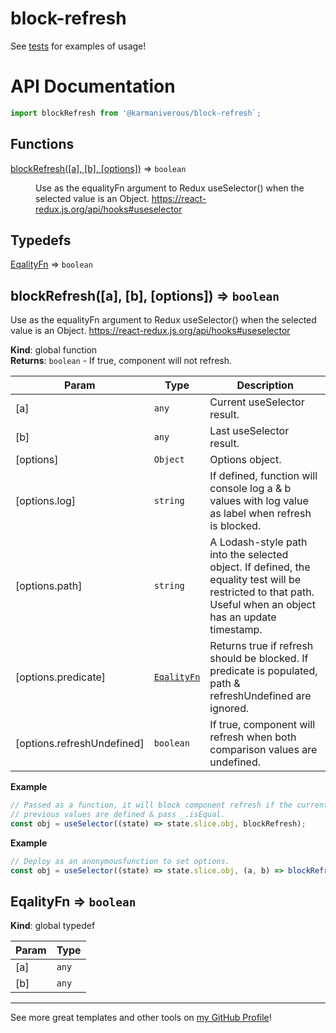 # block-refresh

See [tests](/src/export/blockRefresh/blockRefresh.test.mjs) for examples of
usage!

# API Documentation

```js
import blockRefresh from '@karmaniverous/block-refresh`;
```

## Functions

<dl>
<dt><a href="#blockRefresh">blockRefresh([a], [b], [options])</a> ⇒ <code>boolean</code></dt>
<dd><p>Use as the equalityFn argument to Redux useSelector() when the selected
value is an Object. <a href="https://react-redux.js.org/api/hooks#useselector">https://react-redux.js.org/api/hooks#useselector</a></p>
</dd>
</dl>

## Typedefs

<dl>
<dt><a href="#EqalityFn">EqalityFn</a> ⇒ <code>boolean</code></dt>
<dd></dd>
</dl>

<a name="blockRefresh"></a>

## blockRefresh([a], [b], [options]) ⇒ <code>boolean</code>
Use as the equalityFn argument to Redux useSelector() when the selectedvalue is an Object. https://react-redux.js.org/api/hooks#useselector

**Kind**: global function  
**Returns**: <code>boolean</code> - If true, component will not refresh.  

| Param | Type | Description |
| --- | --- | --- |
| [a] | <code>any</code> | Current useSelector result. |
| [b] | <code>any</code> | Last useSelector result. |
| [options] | <code>Object</code> | Options object. |
| [options.log] | <code>string</code> | If defined, function will console log a & b values with log   value as label when refresh is blocked. |
| [options.path] | <code>string</code> | A Lodash-style path into the selected object. If defined,   the equality test will be restricted to that path. Useful when an object   has an update timestamp. |
| [options.predicate] | [<code>EqalityFn</code>](#EqalityFn) | Returns   true if refresh should be blocked. If predicate is populated, path &   refreshUndefined are ignored. |
| [options.refreshUndefined] | <code>boolean</code> | If true, component will refresh when both   comparison values are undefined. |

**Example**  
```js
// Passed as a function, it will block component refresh if the current &// previous values are defined & pass _.isEqual.const obj = useSelector((state) => state.slice.obj, blockRefresh);
```
**Example**  
```js
// Deploy as an anonymousfunction to set options.const obj = useSelector((state) => state.slice.obj, (a, b) => blockRefresh(a, b, options));
```
<a name="EqalityFn"></a>

## EqalityFn ⇒ <code>boolean</code>
**Kind**: global typedef  

| Param | Type |
| --- | --- |
| [a] | <code>any</code> | 
| [b] | <code>any</code> | 


---

See more great templates and other tools on
[my GitHub Profile](https://github.com/karmaniverous)!
